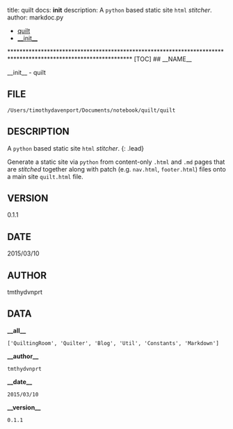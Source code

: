 title: quilt docs: __init__
description: A `python` based static site `html` _stitcher_.
author: markdoc.py

<ul class="breadcrumb">
<li><a href="index.html">quilt</a></li>
<li><a href="__init__.html">__init__</a></li>
</ul>
****************************************************************************************************************
[TOC]
## __NAME__

\_\_init\_\_ - quilt

## __FILE__

`/Users/timothydavenport/Documents/notebook/quilt/quilt`

## __DESCRIPTION__

A `python` based static site `html` _stitcher_.
{: .lead}

Generate a static site via `python` from content-only `.html` and `.md` pages that are _stitched_ together
along with patch (e.g. `nav.html`, `footer.html`) files onto a main site `quilt.html` file.

## __VERSION__

0.1.1

## __DATE__

2015/03/10

## __AUTHOR__

tmthydvnprt

## __DATA__

__\_\_all\_\___
```
['QuiltingRoom', 'Quilter', 'Blog', 'Util', 'Constants', 'Markdown']
```

__\_\_author\_\___
```
tmthydvnprt
```

__\_\_date\_\___
```
2015/03/10
```

__\_\_version\_\___
```
0.1.1
```

